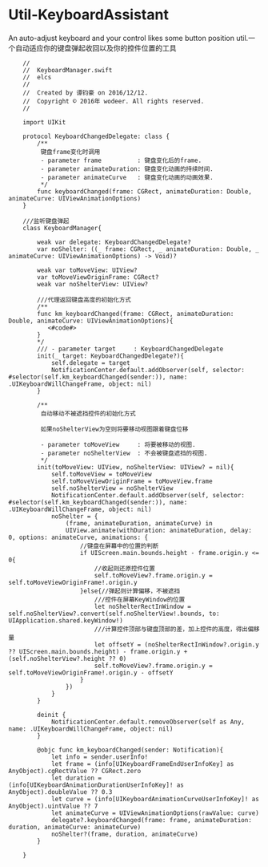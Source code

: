 # Util-KeyboardAssistant
An auto-adjust keyboard and your control likes some button position util.一个自动适应你的键盘弹起收回以及你的控件位置的工具


        //
        //  KeyboardManager.swift
        //  elcs
        //
        //  Created by 谭钧豪 on 2016/12/12.
        //  Copyright © 2016年 wodeer. All rights reserved.
        //

        import UIKit

        protocol KeyboardChangedDelegate: class {
            /**
             键盘frame变化时调用
             - parameter frame          : 键盘变化后的frame.
             - parameter animateDuration: 键盘变化动画的持续时间.
             - parameter animateCurve   : 键盘变化动画的动画效果.
             */
            func keyboardChanged(frame: CGRect, animateDuration: Double, animateCurve: UIViewAnimationOptions)
        }

        ///监听键盘弹起
        class KeyboardManager{

            weak var delegate: KeyboardChangedDelegate?
            var noShelter: ((_ frame: CGRect, _ animateDuration: Double, _ animateCurve: UIViewAnimationOptions) -> Void)?

            weak var toMoveView: UIView?
            var toMoveViewOriginFrame: CGRect?
            weak var noShelterView: UIView?

            ///代理返回键盘高度的初始化方式
            /**
            func km_keyboardChanged(frame: CGRect, animateDuration: Double, animateCurve: UIViewAnimationOptions){
               <#code#>
            }
            */
            /// - parameter target     : KeyboardChangedDelegate
            init(_ target: KeyboardChangedDelegate?){
                self.delegate = target
                NotificationCenter.default.addObserver(self, selector: #selector(self.km_keyboardChanged(sender:)), name: .UIKeyboardWillChangeFrame, object: nil)
            }

            /**
             自动移动不被遮挡控件的初始化方式

             如果noShelterView为空则将要移动视图跟着键盘位移

             - parameter toMoveView     : 将要被移动的视图.
             - parameter noShelterView  : 不会被键盘遮挡的视图.
             */
            init(toMoveView: UIView, noShelterView: UIView? = nil){
                self.toMoveView = toMoveView
                self.toMoveViewOriginFrame = toMoveView.frame
                self.noShelterView = noShelterView
                NotificationCenter.default.addObserver(self, selector: #selector(self.km_keyboardChanged(sender:)), name: .UIKeyboardWillChangeFrame, object: nil)
                noShelter = {
                    (frame, animateDuration, animateCurve) in
                    UIView.animate(withDuration: animateDuration, delay: 0, options: animateCurve, animations: {
                        //键盘在屏幕中的位置的判断
                        if UIScreen.main.bounds.height - frame.origin.y <= 0{
                            //收起则还原控件位置
                            self.toMoveView?.frame.origin.y = self.toMoveViewOriginFrame!.origin.y
                        }else{//弹起则计算偏移，不被遮挡
                            ///控件在屏幕KeyWindow的位置
                            let noShelterRectInWindow = self.noShelterView?.convert(self.noShelterView!.bounds, to: UIApplication.shared.keyWindow!)
                            ///计算控件顶部与键盘顶部的差，加上控件的高度，得出偏移量
                            let offsetY = (noShelterRectInWindow?.origin.y ?? UIScreen.main.bounds.height) - frame.origin.y + (self.noShelterView?.height ?? 0)
                            self.toMoveView?.frame.origin.y = self.toMoveViewOriginFrame!.origin.y - offsetY
                        }
                    })
                }
            }

            deinit {
                NotificationCenter.default.removeObserver(self as Any, name: .UIKeyboardWillChangeFrame, object: nil)
            }

            @objc func km_keyboardChanged(sender: Notification){
                let info = sender.userInfo!
                let frame = (info[UIKeyboardFrameEndUserInfoKey] as AnyObject).cgRectValue ?? CGRect.zero
                let duration = (info[UIKeyboardAnimationDurationUserInfoKey]! as AnyObject).doubleValue ?? 0.3
                let curve = (info[UIKeyboardAnimationCurveUserInfoKey]! as AnyObject).uintValue ?? 7
                let animateCurve = UIViewAnimationOptions(rawValue: curve)
                delegate?.keyboardChanged(frame: frame, animateDuration: duration, animateCurve: animateCurve)
                noShelter?(frame, duration, animateCurve)
            }

        }
